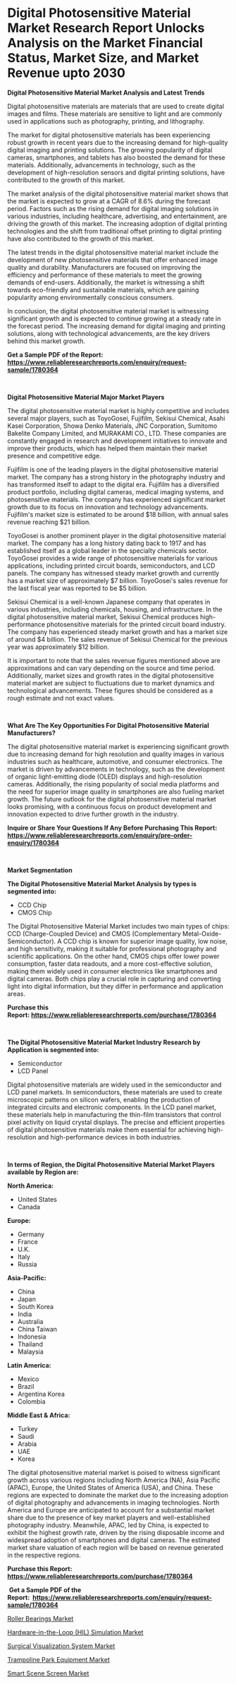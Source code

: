 <p><h1>Digital Photosensitive Material Market Research Report Unlocks Analysis on the Market Financial Status, Market Size, and Market Revenue upto 2030</h1></p><p><strong>Digital Photosensitive Material Market Analysis and Latest Trends</strong></p>
<p><p>Digital photosensitive materials are materials that are used to create digital images and films. These materials are sensitive to light and are commonly used in applications such as photography, printing, and lithography.</p><p>The market for digital photosensitive materials has been experiencing robust growth in recent years due to the increasing demand for high-quality digital imaging and printing solutions. The growing popularity of digital cameras, smartphones, and tablets has also boosted the demand for these materials. Additionally, advancements in technology, such as the development of high-resolution sensors and digital printing solutions, have contributed to the growth of this market.</p><p>The market analysis of the digital photosensitive material market shows that the market is expected to grow at a CAGR of 8.6% during the forecast period. Factors such as the rising demand for digital imaging solutions in various industries, including healthcare, advertising, and entertainment, are driving the growth of this market. The increasing adoption of digital printing technologies and the shift from traditional offset printing to digital printing have also contributed to the growth of this market.</p><p>The latest trends in the digital photosensitive material market include the development of new photosensitive materials that offer enhanced image quality and durability. Manufacturers are focused on improving the efficiency and performance of these materials to meet the growing demands of end-users. Additionally, the market is witnessing a shift towards eco-friendly and sustainable materials, which are gaining popularity among environmentally conscious consumers.</p><p>In conclusion, the digital photosensitive material market is witnessing significant growth and is expected to continue growing at a steady rate in the forecast period. The increasing demand for digital imaging and printing solutions, along with technological advancements, are the key drivers behind this market growth.</p></p>
<p><strong>Get a Sample PDF of the Report:&nbsp; <a href="https://www.reliableresearchreports.com/enquiry/request-sample/1780364">https://www.reliableresearchreports.com/enquiry/request-sample/1780364</a></strong></p>
<p>&nbsp;</p>
<p><strong>Digital Photosensitive Material Major Market Players</strong></p>
<p><p>The digital photosensitive material market is highly competitive and includes several major players, such as ToyoGosei, Fujifilm, Sekisui Chemical, Asahi Kasei Corporation, Showa Denko Materials, JNC Corporation, Sumitomo Bakelite Company Limited, and MURAKAMI CO., LTD. These companies are constantly engaged in research and development initiatives to innovate and improve their products, which has helped them maintain their market presence and competitive edge.</p><p>Fujifilm is one of the leading players in the digital photosensitive material market. The company has a strong history in the photography industry and has transformed itself to adapt to the digital era. Fujifilm has a diversified product portfolio, including digital cameras, medical imaging systems, and photosensitive materials. The company has experienced significant market growth due to its focus on innovation and technology advancements. Fujifilm's market size is estimated to be around $18 billion, with annual sales revenue reaching $21 billion.</p><p>ToyoGosei is another prominent player in the digital photosensitive material market. The company has a long history dating back to 1917 and has established itself as a global leader in the specialty chemicals sector. ToyoGosei provides a wide range of photosensitive materials for various applications, including printed circuit boards, semiconductors, and LCD panels. The company has witnessed steady market growth and currently has a market size of approximately $7 billion. ToyoGosei's sales revenue for the last fiscal year was reported to be $5 billion.</p><p>Sekisui Chemical is a well-known Japanese company that operates in various industries, including chemicals, housing, and infrastructure. In the digital photosensitive material market, Sekisui Chemical produces high-performance photosensitive materials for the printed circuit board industry. The company has experienced steady market growth and has a market size of around $4 billion. The sales revenue of Sekisui Chemical for the previous year was approximately $12 billion.</p><p>It is important to note that the sales revenue figures mentioned above are approximations and can vary depending on the source and time period. Additionally, market sizes and growth rates in the digital photosensitive material market are subject to fluctuations due to market dynamics and technological advancements. These figures should be considered as a rough estimate and not exact values.</p></p>
<p>&nbsp;</p>
<p><strong>What Are The Key Opportunities For Digital Photosensitive Material Manufacturers?</strong></p>
<p><p>The digital photosensitive material market is experiencing significant growth due to increasing demand for high resolution and quality images in various industries such as healthcare, automotive, and consumer electronics. The market is driven by advancements in technology, such as the development of organic light-emitting diode (OLED) displays and high-resolution cameras. Additionally, the rising popularity of social media platforms and the need for superior image quality in smartphones are also fueling market growth. The future outlook for the digital photosensitive material market looks promising, with a continuous focus on product development and innovation expected to drive further growth in the industry.</p></p>
<p><strong>Inquire or Share Your Questions If Any Before Purchasing This Report: <a href="https://www.reliableresearchreports.com/enquiry/pre-order-enquiry/1780364">https://www.reliableresearchreports.com/enquiry/pre-order-enquiry/1780364</a></strong></p>
<p>&nbsp;</p>
<p><strong>Market Segmentation</strong></p>
<p><strong>The Digital Photosensitive Material Market Analysis by types is segmented into:</strong></p>
<p><ul><li>CCD Chip</li><li>CMOS Chip</li></ul></p>
<p><p>The Digital Photosensitive Material Market includes two main types of chips: CCD (Charge-Coupled Device) and CMOS (Complementary Metal-Oxide-Semiconductor). A CCD chip is known for superior image quality, low noise, and high sensitivity, making it suitable for professional photography and scientific applications. On the other hand, CMOS chips offer lower power consumption, faster data readouts, and a more cost-effective solution, making them widely used in consumer electronics like smartphones and digital cameras. Both chips play a crucial role in capturing and converting light into digital information, but they differ in performance and application areas.</p></p>
<p><strong>Purchase this Report:&nbsp;<a href="https://www.reliableresearchreports.com/purchase/1780364">https://www.reliableresearchreports.com/purchase/1780364</a></strong></p>
<p>&nbsp;</p>
<p><strong>The Digital Photosensitive Material Market Industry Research by Application is segmented into:</strong></p>
<p><ul><li>Semiconductor</li><li>LCD Panel</li></ul></p>
<p><p>Digital photosensitive materials are widely used in the semiconductor and LCD panel markets. In semiconductors, these materials are used to create microscopic patterns on silicon wafers, enabling the production of integrated circuits and electronic components. In the LCD panel market, these materials help in manufacturing the thin-film transistors that control pixel activity on liquid crystal displays. The precise and efficient properties of digital photosensitive materials make them essential for achieving high-resolution and high-performance devices in both industries.</p></p>
<p>&nbsp;</p>
<p><strong>In terms of Region, the Digital Photosensitive Material Market Players available by Region are:</strong></p>
<p>
    <p> <strong> North America: </strong>
        <ul>
            <li>United States</li>
            <li>Canada</li>
        </ul>
        </p> 
    <p> <strong> Europe: </strong>
        <ul>
            <li>Germany</li>
            <li>France</li>
            <li>U.K.</li>
            <li>Italy</li>
            <li>Russia</li>
        </ul>
        </p> 
    <p> <strong> Asia-Pacific: </strong>
        <ul>
            <li>China</li>
            <li>Japan</li>
            <li>South Korea</li>
            <li>India</li>
            <li>Australia</li>
            <li>China Taiwan</li>
            <li>Indonesia</li>
            <li>Thailand</li>
            <li>Malaysia</li>
        </ul>
        </p> 
    <p> <strong> Latin America: </strong>
        <ul>
            <li>Mexico</li>
            <li>Brazil</li>
            <li>Argentina Korea</li>
            <li>Colombia</li>
        </ul>
        </p> 
    <p> <strong> Middle East & Africa: </strong>
        <ul>
            <li>Turkey</li>
            <li>Saudi</li>
            <li>Arabia</li>
            <li>UAE</li>
            <li>Korea</li>
        </ul>
    </p>
    </p>
<p><p>The digital photosensitive material market is poised to witness significant growth across various regions including North America (NA), Asia Pacific (APAC), Europe, the United States of America (USA), and China. These regions are expected to dominate the market due to the increasing adoption of digital photography and advancements in imaging technologies. North America and Europe are anticipated to account for a substantial market share due to the presence of key market players and well-established photography industry. Meanwhile, APAC, led by China, is expected to exhibit the highest growth rate, driven by the rising disposable income and widespread adoption of smartphones and digital cameras. The estimated market share valuation of each region will be based on revenue generated in the respective regions.</p></p>
<p><strong>Purchase this Report: <a href="https://www.reliableresearchreports.com/purchase/1780364">https://www.reliableresearchreports.com/purchase/1780364</a></strong></p>
<p>&nbsp;<strong>Get a Sample PDF of the Report:&nbsp;&nbsp;<a href="https://www.reliableresearchreports.com/enquiry/request-sample/1780364">https://www.reliableresearchreports.com/enquiry/request-sample/1780364</a></strong></p>
<p><strong></strong></p>
<p><p><a href="https://medium.com/@jailynpurdy1934/roller-bearings-market-outlook-industry-overview-and-forecast-2023-to-2030-d76ebf330886">Roller Bearings Market</a></p><p><a href="https://github.com/YashRP12/Market-Research-Report-List-1/blob/main/hardware-in-the-loop-hil-simulation-market.md">Hardware-in-the-Loop (HIL) Simulation Market</a></p><p><a href="https://www.linkedin.com/pulse/decoding-surgical-visualization-system-market-deep-dive-oenze/">Surgical Visualization System Market</a></p><p><a href="https://medium.com/@alaynagrant2023/decoding-trampoline-park-equipment-market-metrics-market-share-trends-and-growth-patterns-ed4e733cb641">Trampoline Park Equipment Market</a></p><p><a href="https://github.com/Chiragrp25/Market-Research-Report-List-1/blob/main/smart-scene-screen-market.md">Smart Scene Screen Market</a></p></p>